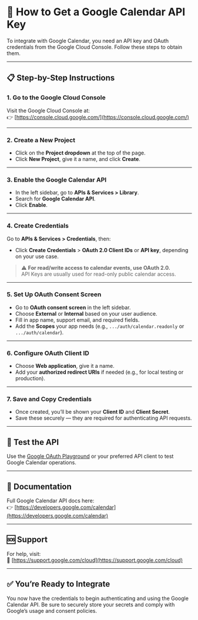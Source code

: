 # 📅 How to Get a Google Calendar API Key

To integrate with Google Calendar, you need an API key and OAuth credentials from the Google Cloud Console. Follow these steps to obtain them.

---

## 📋 Step-by-Step Instructions

### 1. Go to the Google Cloud Console  
Visit the Google Cloud Console at:  
👉 [https://console.cloud.google.com/](https://console.cloud.google.com/)

---

### 2. Create a New Project  
- Click on the **Project dropdown** at the top of the page.  
- Click **New Project**, give it a name, and click **Create**.

---

### 3. Enable the Google Calendar API  
- In the left sidebar, go to **APIs & Services > Library**.  
- Search for **Google Calendar API**.  
- Click **Enable**.

---

### 4. Create Credentials  
Go to **APIs & Services > Credentials**, then:

- Click **Create Credentials** > **OAuth 2.0 Client IDs** or **API key**, depending on your use case.

> ⚠️ **For read/write access to calendar events, use OAuth 2.0.**  
> API Keys are usually used for read-only public calendar access.

---

### 5. Set Up OAuth Consent Screen  
- Go to **OAuth consent screen** in the left sidebar.  
- Choose **External** or **Internal** based on your user audience.  
- Fill in app name, support email, and required fields.  
- Add the **Scopes** your app needs (e.g., `.../auth/calendar.readonly` or `.../auth/calendar`).

---

### 6. Configure OAuth Client ID  
- Choose **Web application**, give it a name.  
- Add your **authorized redirect URIs** if needed (e.g., for local testing or production).

---

### 7. Save and Copy Credentials  
- Once created, you’ll be shown your **Client ID** and **Client Secret**.  
- Save these securely — they are required for authenticating API requests.

---

## 🧪 Test the API  
Use the [Google OAuth Playground](https://developers.google.com/oauthplayground/) or your preferred API client to test Google Calendar operations.

---

## 📘 Documentation  
Full Google Calendar API docs here:  
👉 [https://developers.google.com/calendar](https://developers.google.com/calendar)

---

## 🆘 Support  
For help, visit:  
📨 [https://support.google.com/cloud](https://support.google.com/cloud)

---

## ✅ You’re Ready to Integrate  
You now have the credentials to begin authenticating and using the Google Calendar API. Be sure to securely store your secrets and comply with Google’s usage and consent policies.